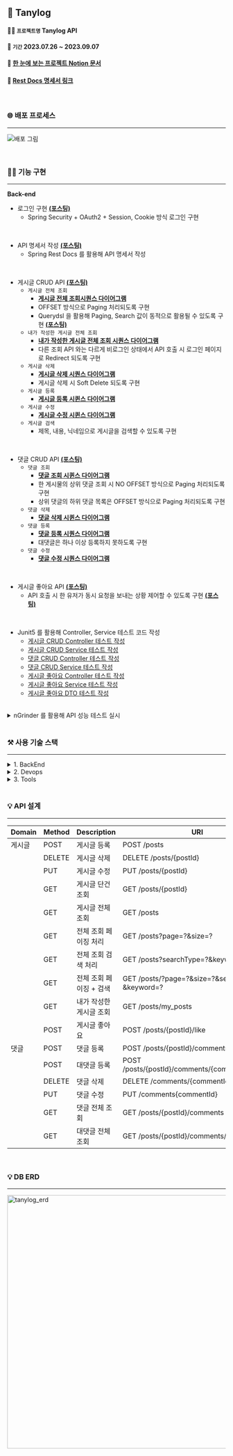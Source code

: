 ## 📝 Tanylog
#### 💁🏻 `프로젝트명` Tanylog API
#### 📆 `기간` 2023.07.26 ~ 2023.09.07
#### 📝 [한 눈에 보는 프로젝트 Notion 문서](https://concrete-blanket-9f9.notion.site/API-dc1a77668287447fa62575f273720631?pvs=4)
#### 📝 [Rest Docs 명세서 링크](http://15.165.146.174/docs/index.html)

</br>

### 🌐 배포 프로세스
---
![배포 그림](https://github.com/juni8453/Tanylog/assets/79444040/691e773d-55b4-4fb4-ad51-6c388abcf3bd)

</br>

### 💁🏻 기능 구현
---
**Back-end**

- 로그인 구현 **[(포스팅)](https://concrete-blanket-9f9.notion.site/OAuth2-0-18fe10f190e247b7a4c78ffcb6984c73?pvs=4)**
    - Spring Security + OAuth2 + Session, Cookie 방식 로그인 구현
</br>

- API 명세서 작성 **[(포스팅)](https://concrete-blanket-9f9.notion.site/Spring-Rest-Docs-API-0b39b79e12dc4135a493bdbefb6d419b?pvs=4)**
    - Spring Rest Docs 를 활용해 API 명세서 작성
</br>

- 게시글 CRUD API **[(포스팅)](https://concrete-blanket-9f9.notion.site/CRUD-c116ae9be9ea497f80a02a181a80b8fb?pvs=4)**
    - `게시글 전체 조회`
        - **[게시글 전체 조회시퀀스 다이어그램](https://www.notion.so/1e13730fe5a34f3989dfeaca5f70be1a?pvs=4)**     
        - OFFSET 방식으로 Paging 처리되도록 구현
        - Querydsl 을 활용해 Paging, Search 값이 동적으로 활용될 수 있도록 구현 **[(포스팅)](https://concrete-blanket-9f9.notion.site/JPQL-Querydsl-Paging-c5a5bececf7a4fba848db18c885494f0?pvs=4)**
    - `내가 작성한 게시글 전체 조회`
        - **[내가 작성한 게시글 전체 조회 시퀀스 다이어그램](https://www.notion.so/a383060c18df4a5194227cdc639e14a9?pvs=4)**     
        - 다른 조회 API 와는 다르게 비로그인 상태에서 API 호출 시 로그인 페이지로 Redirect 되도록 구현
    - `게시글 삭제`
        - **[게시글 삭제 시퀀스 다이어그램](https://www.notion.so/4e16cab4580641eaa527cd1a88379111?pvs=4)**     
        - 게시글 삭제 시 Soft Delete 되도록 구현
    - `게시글 등록`
        - **[게시글 등록 시퀸스 다이어그램](https://www.notion.so/c06bd34707cd4318a018830a1b71ddf6?pvs=4)** 
    - `게시글 수정`
        - **[게시글 수정 시퀸스 다이어그램](https://www.notion.so/6fc82f436b1942639982dbf72383c43e?pvs=4)** 
    - `게시글 검색`
        - 제목, 내용, 닉네임으로 게시글을 검색할 수 있도록 구현
</br>

- 댓글 CRUD API **[(포스팅)](https://concrete-blanket-9f9.notion.site/CRUD-aa8268333bba4ea18732577ac6751c97?pvs=4)**
    - `댓글 조회`
        - **[댓글 조회 시퀸스 다이어그램](https://www.notion.so/48d25df440f2458abcd78b7baa2e9750?pvs=4)** 
        - 한 게시물의 상위 댓글 조회 시 NO OFFSET 방식으로 Paging 처리되도록 구현
        - 상위 댓글의 하위 댓글 목록은 OFFSET 방식으로 Paging 처리되도록 구현
    - `댓글 삭제`
        - **[댓글 삭제 시퀸스 다이어그램](https://www.notion.so/4e16cab4580641eaa527cd1a88379111?pvs=4)**  
    - `댓글 등록`
        - **[댓글 등록 시퀀스 다이어그램](https://www.notion.so/5412ac0ddb5f46ae8844cb16738f93ce?pvs=4)** 
        - 대댓글은 하나 이상 등록하지 못하도록 구현
    - `댓글 수정`
        - **[댓글 수정 시퀀스 다이어그램](https://www.notion.so/ca7b637d8b654fa3a08a9ba5bcb015a3?pvs=4)** 
</br>

- 게시글 좋아요 API **[(포스팅)](https://concrete-blanket-9f9.notion.site/API-8c4997d53eb84635a147a364341a62fc?pvs=4)**
    - API 호출 시 한 유저가 동시 요청을 보내는 상황 제어할 수 있도록 구현 **[(포스팅)](https://concrete-blanket-9f9.notion.site/cc55c11e313c47569165a0a7993f1a65?pvs=4)**
 </br>
 
- Junit5 를 활용해 Controller, Service 테스트 코드 작성
    - [게시글 CRUD Controller 테스트 작성](https://concrete-blanket-9f9.notion.site/CRUD-Controller-e7407bbc40414661968f42ec72eb2974?pvs=4)
    - [게시글 CRUD Service 테스트 작성](https://concrete-blanket-9f9.notion.site/CRUD-Service-2ef18de798804efa9e911e35048ffbe4?pvs=4)
    - [댓글 CRUD Controller 테스트 작성](https://concrete-blanket-9f9.notion.site/CRUD-Controller-40a3675112a144f7ab3af3931f5d9c75?pvs=4)
    - [댓글 CRUD Service 테스트 작성](https://concrete-blanket-9f9.notion.site/CRUD-Service-79470e6b467848a8b0150260f2365bf4?pvs=4)
    - [게시글 좋아요 Controller 테스트 작성](https://concrete-blanket-9f9.notion.site/Controller-b28593cca94b41f7bde0ea3b99819b98?pvs=4)
    - [게시글 좋아요 Service 테스트 작성](https://concrete-blanket-9f9.notion.site/Service-5110d1a36b7242ada51c0c3c4379d929?pvs=4)
    - [게시글 좋아요 DTO 테스트 작성](https://concrete-blanket-9f9.notion.site/DTO-717f07cea7cc4594bece68e2a6e9d8f3?pvs=4)
      
</br>

<details>
<summary> nGrinder 를 활용해 API 성능 테스트 실시 </summary>
<div>
    
- 커버링 인덱스를 적용해 성능 개선
- 약 3배의 성능 개선 성공
- 성능 개선 전 10 분간 성능 테스트 
    - 가상 유저 99 명 기준 
    - 평균 테스트 시간 20 초 
    - 최고 TPS 8
    - <img width="1028" alt="성능 개선 전 엔그라인더" src="https://github.com/juni8453/Tanylog/assets/79444040/e695d198-4267-4f58-a1a9-284657a062a2">
     
- 성능 개선 후 10 분간 성능 테스트
    - 가상 유저 99 명 기준
    - 평균 테스트 시간 9.5 초
    - 최고 TPS 14 
    - <img width="1335" alt="성능 개선 후 엔 그라인더" src="https://github.com/juni8453/Tanylog/assets/79444040/83af80b1-9573-492f-a850-d16a6eccc6da">

- 성능 개선 전 Postman 기준 속도 측정
    - 응답 시간 약 1.3 초
    - <img width="1014" alt="스크린샷 2023-09-09 오후 3 45 29" src="https://github.com/juni8453/Tanylog/assets/79444040/3e15a380-dd22-494f-9c37-4165ae336b6e">
- 성능 개선 후 Postman 기준 속도 측정
    - 응답 시간 약 0.4 초     
    - <img width="1009" alt="스크린샷 2023-09-09 오후 3 46 33" src="https://github.com/juni8453/Tanylog/assets/79444040/62cd8410-8e02-4a11-a89a-087ce75d8d22">

</div>
</details>
</br>

### ⚒ 사용 기술 스택

---
<details>
<summary> 1. BackEnd </summary>
<div>

- Java 11
- Gradle
- MySQL 8
- Spring Boot 2.X
- Spring Data JPA (Hibernate)
- Querydsl
- Spring Security
- Spring Rest Docs
- Junit5

</div>
</details>

<details>
<summary> 2. Devops </summary>
<div>

- AWS EC2
- GitHub Actions
- Docker

</div>
</details>
   
<details>
<summary> 3. Tools </summary>
<div>

- IntelliJ
- Git, GitHub

</div>
</details>
   
<br>

### 💡 API 설계

---

| Domain | Method | Description | URI |
|-----------|--------|-----------|-------------|
| 게시글      | POST | 게시글 등록   | POST /posts |
|           | DELETE | 게시글 삭제  | DELETE /posts/{postId} |
|           | PUT | 게시글 수정    | PUT /posts/{postId} |
|           | GET | 게시글 단건 조회 | GET /posts/{postId} |       
|           | GET | 게시글 전체 조회 | GET /posts |
|           | GET | 전체 조회 페이징 처리 | GET /posts?page=?&size=? |
|           | GET | 전체 조회 검색 처리 | GET /posts?searchType=?&keyword=? |
|           | GET | 전체 조회 페이징 + 검색 | GET /posts/?page=?&size=?&searchType=?&keyword=? |
|           | GET | 내가 작성한 게시글 조회 | GET /posts/my_posts |
|           | POST | 게시글 좋아요 | POST /posts/{postId}/like |
| 댓글       | POST | 댓글 등록 | POST /posts/{postId}/comments |
|           | POST | 대댓글 등록 | POST /posts/{postId}/comments/{commentId}/reply |
|           | DELETE | 댓글 삭제 | DELETE /comments/{commentId} |
|           | PUT | 댓글 수정 | PUT /comments{commentId} |
|           | GET | 댓글 전체 조회 | GET /posts/{postId}/comments |
|           | GET | 대댓글 전체 조회 | GET /posts/{postId}/comments/{commentId} |

<br>

### 💡 DB ERD

---
<img width="583" alt="tanylog_erd" src="https://github.com/juni8453/Tanylog/assets/79444040/17e655ea-e933-4e6b-8e97-721a51405353">
